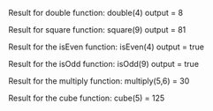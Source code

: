 Result for double function: double(4) output = 8

Result for square function: square(9) output = 81

Result for the isEven function: isEven(4) output = true

Result for the isOdd function: isOdd(9) output = true

Result for the multiply function: multiply(5,6) = 30

Result for the cube function: cube(5) = 125